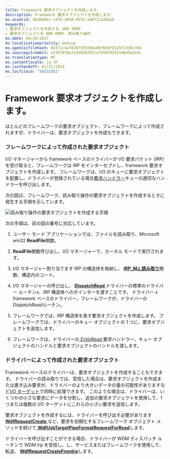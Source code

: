 ```yaml
---
title: Framework 要求オブジェクトを作成します。
description: Framework 要求オブジェクトを作成します。
ms.assetid: 4bd668ec-14fb-4999-9535-a49712a26ba6
keywords:
- 要求オブジェクトを作成する、WDK KMDF
- 要求オブジェクトを WDK KMDF、読み取り操作
ms.date: 04/20/2017
ms.localizationpriority: medium
ms.openlocfilehash: 04371c4af8287355560a00f666fb525f2330c356
ms.sourcegitcommit: a33b7978e22d5bb9f65ca7056f955319049a2e4c
ms.translationtype: MT
ms.contentlocale: ja-JP
ms.lasthandoff: 01/31/2019
ms.locfileid: "56532581"
---
```

# <a name="creating-framework-request-objects"></a>Framework 要求オブジェクトを作成します。





ほとんどのフレームワークの要求オブジェクト、フレームワークによって作成されますが、ドライバーは、要求オブジェクトを作成もできます。

### <a name="request-objects-created-by-the-framework"></a>フレームワークによって作成された要求オブジェクト

I/O マネージャーから framework ベースのドライバーが I/O 要求パケット (IRP) を受け取ると、フレームワークは IRP をインターセプトし、framework 要求オブジェクトを作成します。 フレームワークは、I/O のキューに要求オブジェクトを配置し、ドライバーが登録されている場合[要求ハンドラー](request-handlers.md)キューの適切なハンドラーを呼び出します。

次の図は、フレームワーク、読み取り操作の要求オブジェクトを作成するときに発生する手順を示しています。

![読み取り操作の要求オブジェクトを作成する手順](images/kmdf-creating-request-objects.png)

次の手順は、前の図の番号に対応しています。

1.  ユーザー モード アプリケーションでは、ファイルを読み取り、Microsoft win32 **ReadFile**関数。

2.  **ReadFile**関数呼び出し、I/O マネージャーで、カーネル モードで実行されます。

3.  I/O マネージャー割り当てます IRP の構造体を格納し、 [ **IRP\_MJ\_読み取り**](https://msdn.microsoft.com/library/windows/hardware/ff550794)関数、構造内のコード。

4.  I/O マネージャーの呼び出し、 [ **DispatchRead** ](https://docs.microsoft.com/windows-hardware/drivers/ddi/content/wdm/nc-wdm-driver_dispatch)ドライバーの標準のドライバー ルーチン*x*、IRP 構造体へのポインターを渡すことです。 ドライバー *x* framework ベースのドライバー、フレームワークが、ドライバーの*DispatchRead*ルーチン。

5.  フレームワークでは、IRP 構造体を表す要求オブジェクトを作成します。 フレームワークでは、ドライバーのキュー オブジェクトの 1 つに、要求オブジェクトを追加します。

6.  フレームワークは、ドライバーの[ *EvtIoRead* ](https://msdn.microsoft.com/library/windows/hardware/ff541776)要求ハンドラー、キュー オブジェクトのハンドルと要求オブジェクトのハンドルを渡します。

### <a name="request-objects-created-by-a-driver"></a>ドライバーによって作成された要求オブジェクト

Framework ベースのドライバーは、要求オブジェクトを作成することもできます。 ドライバーの読み取りでは、受信した場合は、要求オブジェクトを作成または書き込み要求が、ドライバーのより大きいデータの量の可能性がありますなど[I/O ターゲット](using-i-o-targets.md)で同時に処理できます。 このような場合は、ドライバーは、いくつかの小さな要求にデータを分割し、追加の要求オブジェクトを使用して、1 つまたは複数の I/O ターゲットにこれらの小さい要求を送信します。

要求オブジェクトを作成するには、ドライバーを呼び出す必要があります[ **WdfRequestCreate** ](https://msdn.microsoft.com/library/windows/hardware/ff549951)など、要求を初期化するフレームワーク オブジェクト メソッドを続けて[ **WdfUsbTargetPipeFormatRequestForRead**](https://msdn.microsoft.com/library/windows/hardware/ff551136)します。

ドライバーを呼び出すことができる場合、ドライバーが WDM ディスパッチ ルーチンで WDM Irp を受信し、し、サービスまたはフレームワークを使用して、転送、 [ **WdfRequestCreateFromIrp**](https://msdn.microsoft.com/library/windows/hardware/ff549953)します。

 

 





